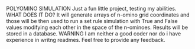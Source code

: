 POLYOMINO SIMULATION
Just a fun little project, testing my abilities.
WHAT DOES IT DO?
It will generate arrays of n-omino grid coordinates and those will be then used to run a set rule simulation with True and False values modifying each other in the space of the n-ominoes. Results will be stored in a database.
WARNING
I am neither a good coder nor do i have experience in writng readmes.
Feel free to provide any feedback.
